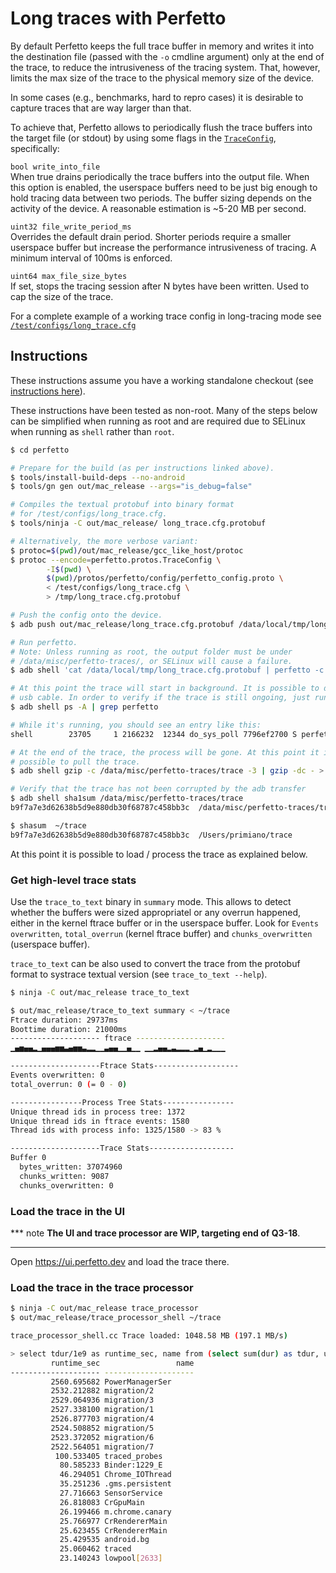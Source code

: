 # Long traces with Perfetto

By default Perfetto keeps the full trace buffer in memory and writes it into the
destination file (passed with the `-o` cmdline argument) only at the end of the
trace, to reduce the intrusiveness of the tracing system.
That, however, limits the max size of the trace to the physical memory size of
the device.

In some cases (e.g., benchmarks, hard to repro cases) it is desirable to capture
traces that are way larger than that.


To achieve that, Perfetto allows to periodically flush the trace buffers into
the target file (or stdout) by using some flags in the
[`TraceConfig`](/protos/perfetto/config/trace_config.proto), specifically:

`bool write_into_file`  
When true drains periodically the trace buffers into the output
file. When this option is enabled, the userspace buffers need to be just
big enough to hold tracing data between two periods.
The buffer sizing depends on the activity of the device. A reasonable estimation
is ~5-20 MB per second.

`uint32 file_write_period_ms`  
Overrides the default drain period. Shorter periods require a smaller userspace
buffer but increase the performance intrusiveness of tracing. A minimum interval
of 100ms is enforced.

`uint64 max_file_size_bytes`  
If set, stops the tracing session after N bytes have been written. Used to
cap the size of the trace.

For a complete example of a working trace config in long-tracing mode see
[`/test/configs/long_trace.cfg`](/test/configs/long_trace.cfg)

## Instructions
These instructions assume you have a working standalone checkout (see
[instructions here](/docs/build-instructions.md)).

These instructions have been tested as non-root. Many of the steps below can be
simplified when running as root and are required due to SELinux when running as
`shell` rather than `root`.

``` bash
$ cd perfetto

# Prepare for the build (as per instructions linked above).
$ tools/install-build-deps --no-android
$ tools/gn gen out/mac_release --args="is_debug=false"

# Compiles the textual protobuf into binary format
# for /test/configs/long_trace.cfg.
$ tools/ninja -C out/mac_release/ long_trace.cfg.protobuf

# Alternatively, the more verbose variant:
$ protoc=$(pwd)/out/mac_release/gcc_like_host/protoc
$ protoc --encode=perfetto.protos.TraceConfig \
        -I$(pwd) \
        $(pwd)/protos/perfetto/config/perfetto_config.proto \
        < /test/configs/long_trace.cfg \
        > /tmp/long_trace.cfg.protobuf

# Push the config onto the device.
$ adb push out/mac_release/long_trace.cfg.protobuf /data/local/tmp/long_trace.cfg.protobuf

# Run perfetto.
# Note: Unless running as root, the output folder must be under
# /data/misc/perfetto-traces/, or SELinux will cause a failure.
$ adb shell 'cat /data/local/tmp/long_trace.cfg.protobuf | perfetto -c - -o /data/misc/perfetto-traces/trace --background'

# At this point the trace will start in background. It is possible to detach the
# usb cable. In order to verify if the trace is still ongoing, just run:
$ adb shell ps -A | grep perfetto

# While it's running, you should see an entry like this:
shell        23705     1 2166232  12344 do_sys_poll 7796ef2700 S perfetto

# At the end of the trace, the process will be gone. At this point it is
# possible to pull the trace.
$ adb shell gzip -c /data/misc/perfetto-traces/trace -3 | gzip -dc - > ~/trace

# Verify that the trace has not been corrupted by the adb transfer
$ adb shell sha1sum /data/misc/perfetto-traces/trace
b9f7a7e3d62638b5d9e880db30f68787c458bb3c  /data/misc/perfetto-traces/trace

$ shasum  ~/trace
b9f7a7e3d62638b5d9e880db30f68787c458bb3c  /Users/primiano/trace
```

At this point it is possible to load / process the trace as explained below.

### Get high-level trace stats
Use the `trace_to_text` binary in `summary` mode. This allows to detect whether
the buffers were sized appropriatel or any overrun happened, either in the
kernel ftrace buffer or in the userspace buffer. Look for
`Events overwritten`, `total_overrun` (kernel ftrace buffer)
and `chunks_overwritten` (userspace buffer).

`trace_to_text` can be also used to convert the trace from the protobuf format
to systrace textual version (see `trace_to_text --help`).


``` bash
$ ninja -C out/mac_release trace_to_text

$ out/mac_release/trace_to_text summary < ~/trace
Ftrace duration: 29737ms
Boottime duration: 21000ms
-------------------- ftrace --------------------
▁▄▅▄▄▂▁▄▄▄▅▅▃▄▅▅▃▂▂▁▁▃▄▄▁▁▄▁▁ ▁▁▂▄▄▂▃▂▂▂▁▂▄▁▂▁▁▁

--------------------Ftrace Stats-------------------
Events overwritten: 0
total_overrun: 0 (= 0 - 0)

----------------Process Tree Stats----------------
Unique thread ids in process tree: 1372
Unique thread ids in ftrace events: 1580
Thread ids with process info: 1325/1580 -> 83 %

--------------------Trace Stats-------------------
Buffer 0
  bytes_written: 37074960
  chunks_written: 9087
  chunks_overwritten: 0
```

### Load the trace in the UI

*** note
**The UI and trace processor are WIP, targeting end of Q3-18**.
<!-- TODO(primiano): update this doc. -->
***

Open https://ui.perfetto.dev and load the trace there.

### Load the trace in the trace processor
``` bash
$ ninja -C out/mac_release trace_processor
$ out/mac_release/trace_processor_shell ~/trace

trace_processor_shell.cc Trace loaded: 1048.58 MB (197.1 MB/s)

> select tdur/1e9 as runtime_sec, name from (select sum(dur) as tdur, utid from sched group by utid) inner join thread using(utid) order by tdur desc limit 20
         runtime_sec                 name
-------------------- --------------------
         2560.695682 PowerManagerSer
         2532.212882 migration/2
         2529.064936 migration/3
         2527.338100 migration/1
         2526.877703 migration/4
         2524.508852 migration/5
         2523.372052 migration/6
         2522.564051 migration/7
          100.533405 traced_probes
           80.585233 Binder:1229_E
           46.294051 Chrome_IOThread
           35.251236 .gms.persistent
           27.716663 SensorService
           26.818083 CrGpuMain
           26.199466 m.chrome.canary
           25.766977 CrRendererMain
           25.623455 CrRendererMain
           25.429535 android.bg
           25.060462 traced
           23.140243 lowpool[2633]
```
